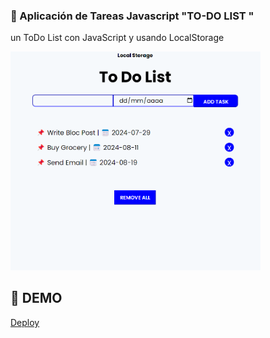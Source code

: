 ### 📝 Aplicación de Tareas Javascript "TO-DO LIST "

un ToDo List con JavaScript y usando LocalStorage

[<img src="./Todolist.png" width="400"/>](./Todolist.png)

## 🚀 DEMO

[Deploy](https://todolistconstorage.netlify.app/)
